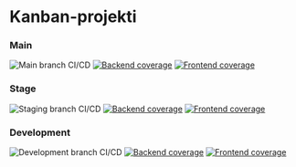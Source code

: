 # Kanban-projekti

### Main

![Main branch CI/CD](https://github.com/juboskar/kanban-projekti/actions/workflows/main.yml/badge.svg?branch=main)
[![Backend coverage](https://codecov.io/gh/Juboskar/kanban-projekti/branch/main/graph/badge.svg?flag=backend)](https://codecov.io/gh/Juboskar/kanban-projekti)
[![Frontend coverage](https://codecov.io/gh/Juboskar/kanban-projekti/branch/main/graph/badge.svg?flag=frontend)](https://codecov.io/gh/Juboskar/kanban-projekti)

### Stage

![Staging branch CI/CD](https://github.com/juboskar/kanban-projekti/actions/workflows/dev.yml/badge.svg?branch=stage)
[![Backend coverage](https://codecov.io/gh/Juboskar/kanban-projekti/branch/stage/graph/badge.svg?flag=backend)](https://codecov.io/gh/Juboskar/kanban-projekti)
[![Frontend coverage](https://codecov.io/gh/Juboskar/kanban-projekti/branch/stage/graph/badge.svg?flag=frontend)](https://codecov.io/gh/Juboskar/kanban-projekti)

### Development

![Development branch CI/CD](https://github.com/juboskar/kanban-projekti/actions/workflows/dev.yml/badge.svg?branch=development)
[![Backend coverage](https://codecov.io/gh/Juboskar/kanban-projekti/branch/development/graph/badge.svg?flag=backend)](https://codecov.io/gh/Juboskar/kanban-projekti)
[![Frontend coverage](https://codecov.io/gh/Juboskar/kanban-projekti/branch/development/graph/badge.svg?flag=frontend)](https://codecov.io/gh/Juboskar/kanban-projekti)
